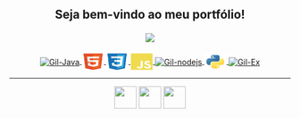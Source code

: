 ## <p align="center">Seja bem-vindo ao meu portfólio!</p>

<div align="center">
  
  <a href="https://github.com/gilrjunior">
  <img height="180em" src="https://github-readme-stats.vercel.app/api/top-langs/?username=gilrjunior&layout=compact&langs_count=7&theme=merko"/>
</div>
<div style="display: inline_block" align="center"><br>
  <img align="center" alt="Gil-Java" height="30" width="40" src="https://cdn.jsdelivr.net/gh/devicons/devicon/icons/java/java-original.svg">
  <img align="center" alt="Gil-HTML" height="30" width="40" src="https://raw.githubusercontent.com/devicons/devicon/master/icons/html5/html5-original.svg">
  <img align="center" alt="Gil-CSS" height="30" width="40" src="https://raw.githubusercontent.com/devicons/devicon/master/icons/css3/css3-original.svg">
  <img align="center" alt="Gil-Js" height="30" width="40" src="https://raw.githubusercontent.com/devicons/devicon/master/icons/javascript/javascript-plain.svg">
  <img align="center" alt="Gil-nodejs" height="50" width="40" src="https://cdn.jsdelivr.net/gh/devicons/devicon/icons/nodejs/nodejs-original.svg">
  <img align="center" alt="Gil-Js" height="30" width="40" src="https://raw.githubusercontent.com/devicons/devicon/master/icons/python/python-original.svg">
  <img align="center" alt="Gil-Ex" height="30" width="40" src="https://cdn.jsdelivr.net/gh/devicons/devicon/icons/express/express-original.svg">
</div>
  
<hr> 
 
<div align="center"> 
  <a href="https://www.linkedin.com/in/gilmar-dos-reis-j%C3%BAnior-589a0a255/"> <img align="center" height="40" width="40" src="https://cdn.jsdelivr.net/gh/devicons/devicon/icons/linkedin/linkedin-original.svg"></a>
  <a href="gilmar.junior@estudante.iftm.edu.br" target="_blank"><img align="center" height="40" width="40" src="https://cdn-icons-png.flaticon.com/512/281/281769.png"></a>
  <a href = "https://instagram.com/gilrjunior"><img align="center" height="40" width="40" src="https://cdn-icons-png.flaticon.com/512/174/174855.png"></a>
</div>

